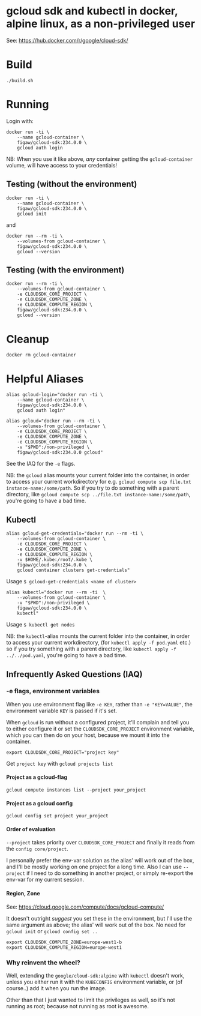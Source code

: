 # gcloud sdk and kubectl in docker, alpine linux, as a non-privileged user

See: https://hub.docker.com/r/google/cloud-sdk/

# Build

`./build.sh`

# Running

Login with:
```
docker run -ti \
    --name gcloud-container \
    figaw/gcloud-sdk:234.0.0 \
    gcloud auth login
```

NB: When you use it like above, _any_ container getting the `gcloud-container` volume, will have access to your credentials!

## Testing (without the environment)

```
docker run -ti \
    --name gcloud-container \
    figaw/gcloud-sdk:234.0.0 \
    gcloud init
```

and

```
docker run --rm -ti \
    --volumes-from gcloud-container \
    figaw/gcloud-sdk:234.0.0 \
    gcloud --version
```

## Testing (with the environment)

```
docker run --rm -ti \
    --volumes-from gcloud-container \
    -e CLOUDSDK_CORE_PROJECT \
    -e CLOUDSDK_COMPUTE_ZONE \
    -e CLOUDSDK_COMPUTE_REGION \
    figaw/gcloud-sdk:234.0.0 \
    gcloud --version
```

# Cleanup

```
docker rm gcloud-container
```

# Helpful Aliases

```
alias gcloud-login="docker run -ti \
    --name gcloud-container \
    figaw/gcloud-sdk:234.0.0 \
    gcloud auth login"
```

```
alias gcloud="docker run --rm -ti \
    --volumes-from gcloud-container \
    -e CLOUDSDK_CORE_PROJECT \
    -e CLOUDSDK_COMPUTE_ZONE \
    -e CLOUDSDK_COMPUTE_REGION \
    -v "$PWD":/non-privileged \
    figaw/gcloud-sdk:234.0.0 gcloud"
```

See the IAQ for the `-e` flags.

NB: the `gcloud` alias mounts your current folder into the container,
in order to access your current workdirectory for e.g.
`gcloud compute scp file.txt instance-name:/some/path`.
So if you try to do something with a parent directory,
like `gcloud compute scp ../file.txt instance-name:/some/path`,
you're going to have a bad time.

## Kubectl

```
alias gcloud-get-credentials="docker run --rm -ti \
    --volumes-from gcloud-container \
    -e CLOUDSDK_CORE_PROJECT \
    -e CLOUDSDK_COMPUTE_ZONE \
    -e CLOUDSDK_COMPUTE_REGION \
    -v $HOME/.kube:/root/.kube \
    figaw/gcloud-sdk:234.0.0 \
    gcloud container clusters get-credentials"
```

Usage `$ gcloud-get-credentials <name of cluster>`

```
alias kubectl="docker run --rm -ti  \
    --volumes-from gcloud-container \
    -v "$PWD":/non-privileged \
    figaw/gcloud-sdk:234.0.0 \
    kubectl"
```

Usage `$ kubectl get nodes`

NB: the `kubectl`-alias mounts the current folder into the container,
in order to access your current workdirectory,
(for `kubectl apply -f pod.yaml` etc.)
so if you try something with a parent directory,
like `kubectl apply -f ../../pod.yaml`,
you're going to have a bad time.

## Infrequently Asked Questions (IAQ)

### -e flags, environment variables
When you use environment flag like `-e KEY`, rather than `-e "KEY=VALUE"`,
the environment variable `KEY` is passed if it's set.

When `gcloud` is run without a configured project, it'll complain
and tell you to either configure it or set the `CLOUDSDK_CORE_PROJECT` environment variable,
which you can then do on your host, because we mount it into the container.

```
export CLOUDSDK_CORE_PROJECT="project key"
```
Get `project key` with `gcloud projects list`

#### Project as a gcloud-flag
`gcloud compute instances list --project your_project`

#### Project as a gcloud config
`gcloud config set project your_project`

#### Order of evaluation
`--project` takes priority over `CLOUDSDK_CORE_PROJECT` and finally it reads from the `config core/project`.

I personally prefer the env-var solution as the alias' will work out of the box, and I'll be mostly working on one project for a long time.
Also I can use `--project` if I need to do something in another project, or simply re-export the env-var for my current session.

#### Region, Zone
See: https://cloud.google.com/compute/docs/gcloud-compute/

It doesn't outright _suggest_ you set these in the environment, but I'll use the same argument as above;
the alias' will work out of the box. No need for `gcloud init` or `gcloud config set ..`
```
export CLOUDSDK_COMPUTE_ZONE=europe-west1-b
export CLOUDSDK_COMPUTE_REGION=europe-west1
```

### Why reinvent the wheel?

Well, extending the `google/cloud-sdk:alpine` with `kubectl` doesn't work,
unless you either run it with the `KUBECONFIG` environment variable, or (of course..)
add it when you run the image.

Other than that I just wanted to limit the privileges as well, so it's not running as root;
because not running as root is awesome.
